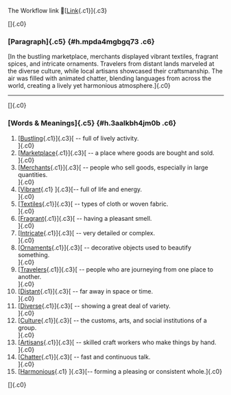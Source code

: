 The Workflow link
👏[[Link](https://www.google.com/url?q=http://www.google.com&sa=D&source=editors&ust=1760528825907397&usg=AOvVaw2VOjynWe05KQB67C36JAU3){.c1}]{.c3}

[]{.c0}

### [Paragraph]{.c5} {#h.mpda4mgbgq73 .c6}

[In the bustling marketplace, merchants displayed vibrant textiles,
fragrant spices, and intricate ornaments. Travelers from distant lands
marveled at the diverse culture, while local artisans showcased their
craftsmanship. The air was filled with animated chatter, blending
languages from across the world, creating a lively yet harmonious
atmosphere.]{.c0}

------------------------------------------------------------------------

[]{.c0}

### [Words & Meanings]{.c5} {#h.3aalkbh4jm0b .c6}

1.  [[Bustling](https://www.google.com/url?q=http://www.google.com&sa=D&source=editors&ust=1760528825908117&usg=AOvVaw1qSiKQQlgcwLjN2P8a2WpW){.c1}]{.c3}[ --
    full of lively activity.\
    ]{.c0}
2.  [[Marketplace](https://www.google.com/url?q=http://www.google.com&sa=D&source=editors&ust=1760528825908255&usg=AOvVaw1E6FG66FaZjb3f1aQEVoEf){.c1}]{.c3}[ --
    a place where goods are bought and sold.\
    ]{.c0}
3.  [[Merchants](https://www.google.com/url?q=http://www.google.com&sa=D&source=editors&ust=1760528825908371&usg=AOvVaw2VHZsPg_pTrcuFCjhhqUxU){.c1}]{.c3}[ --
    people who sell goods, especially in large quantities.\
    ]{.c0}
4.  [[Vibrant](https://www.google.com/url?q=http://www.google.com&sa=D&source=editors&ust=1760528825908495&usg=AOvVaw2Kjq8LN0Yz1PLvAg-Q4DOf){.c1}
    ]{.c3}[-- full of life and energy.\
    ]{.c0}
5.  [[Textiles](https://www.google.com/url?q=http://www.google.com&sa=D&source=editors&ust=1760528825908590&usg=AOvVaw3Mdf0OHI5_a7jJvKrNHsum){.c1}]{.c3}[ --
    types of cloth or woven fabric.\
    ]{.c0}
6.  [[Fragrant](https://www.google.com/url?q=http://www.google.com&sa=D&source=editors&ust=1760528825908692&usg=AOvVaw0qAXcW8W_fb1SqBgxPSdXt){.c1}]{.c3}[ --
    having a pleasant smell.\
    ]{.c0}
7.  [[Intricate](https://www.google.com/url?q=http://www.google.com&sa=D&source=editors&ust=1760528825908789&usg=AOvVaw21rVIc405mmJVUkMEEk4q-){.c1}]{.c3}[ --
    very detailed or complex.\
    ]{.c0}
8.  [[Ornaments](https://www.google.com/url?q=http://www.google.com&sa=D&source=editors&ust=1760528825908891&usg=AOvVaw2Au6ozNQtCGhHfntDzz_eW){.c1}]{.c3}[ --
    decorative objects used to beautify something.\
    ]{.c0}
9.  [[Travelers](https://www.google.com/url?q=http://www.google.com&sa=D&source=editors&ust=1760528825909013&usg=AOvVaw3zwqHWlxc1JIT1R4eausuK){.c1}]{.c3}[ --
    people who are journeying from one place to another.\
    ]{.c0}
10. [[Distant](https://www.google.com/url?q=http://www.google.com&sa=D&source=editors&ust=1760528825909135&usg=AOvVaw2wPltc2d8ZsZ01OGt8D5ep){.c1}]{.c3}[ --
    far away in space or time.\
    ]{.c0}
11. [[Diverse](https://www.google.com/url?q=http://www.google.com&sa=D&source=editors&ust=1760528825909231&usg=AOvVaw3OrrF_welRJQIO_YuTIKBb){.c1}]{.c3}[ --
    showing a great deal of variety.\
    ]{.c0}
12. [[Culture](https://www.google.com/url?q=http://www.google.com&sa=D&source=editors&ust=1760528825909332&usg=AOvVaw1iHZ3yeduXwuAbzJRbMm2Q){.c1}]{.c3}[ --
    the customs, arts, and social institutions of a group.\
    ]{.c0}
13. [[Artisans](https://www.google.com/url?q=http://www.google.com&sa=D&source=editors&ust=1760528825909453&usg=AOvVaw03m_VfAAIz8_j12dqdm1T6){.c1}]{.c3}[ --
    skilled craft workers who make things by hand.\
    ]{.c0}
14. [[Chatter](https://www.google.com/url?q=http://www.google.com&sa=D&source=editors&ust=1760528825909564&usg=AOvVaw3KSIAuEFRXUbtEbQ7j7YNp){.c1}]{.c3}[ --
    fast and continuous talk.\
    ]{.c0}
15. [[Harmonious](https://www.google.com/url?q=http://www.google.com&sa=D&source=editors&ust=1760528825909662&usg=AOvVaw0Q8lX-o6h_EW7CDFjWmc70){.c1}
    ]{.c3}[-- forming a pleasing or consistent whole.]{.c0}

[]{.c0}
